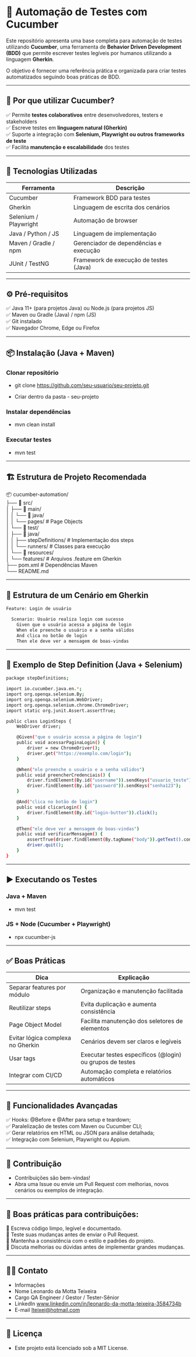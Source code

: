 # 🧪 Automação de Testes com Cucumber

Este repositório apresenta uma base completa para automação de testes utilizando **Cucumber**, uma ferramenta de **Behavior Driven Development (BDD)** que permite escrever testes legíveis por humanos utilizando a linguagem **Gherkin**.  

O objetivo é fornecer uma referência prática e organizada para criar testes automatizados seguindo boas práticas de BDD.

---

## 🚀 Por que utilizar Cucumber?

✅ Permite **testes colaborativos** entre desenvolvedores, testers e stakeholders  
✅ Escreve testes em **linguagem natural (Gherkin)**  
✅ Suporte a integração com **Selenium, Playwright ou outros frameworks de teste**  
✅ Facilita **manutenção e escalabilidade** dos testes  

---

## 🧰 Tecnologias Utilizadas

| Ferramenta           | Descrição                                  |
|---------------------|--------------------------------------------|
| Cucumber             | Framework BDD para testes                  |
| Gherkin              | Linguagem de escrita dos cenários          |
| Selenium / Playwright| Automação de browser                       |
| Java / Python / JS   | Linguagem de implementação                 |
| Maven / Gradle / npm | Gerenciador de dependências e execução     |
| JUnit / TestNG       | Framework de execução de testes (Java)     |

---

## ⚙️ Pré-requisitos

✅ Java 11+ (para projetos Java) ou Node.js (para projetos JS)  
✅ Maven ou Gradle (Java) / npm (JS)  
✅ Git instalado  
✅ Navegador Chrome, Edge ou Firefox  

---

## 📦 Instalação (Java + Maven)
### Clonar repositório
- git clone https://github.com/seu-usuario/seu-projeto.git
* Criar dentro da pasta - seu-projeto

### Instalar dependências
- mvn clean install

### Executar testes
- mvn test

---

## 🏗 Estrutura de Projeto Recomendada

📦 cucumber-automation/  
├── 📁 src/  
│   ├── 📁 main/  
│   │   └── 📁 java/  
│   │       └── pages/           # Page Objects  
│   └── 📁 test/  
│       ├── 📁 java/  
│       │   ├── stepDefinitions/  # Implementação dos steps  
│       │   └── runners/          # Classes para execução  
│       └── 📁 resources/  
│           └── features/         # Arquivos .feature em Gherkin  
├── pom.xml                       # Dependências Maven  
└── README.md  

---

## 📄 Estrutura de um Cenário em Gherkin

```bash
Feature: Login de usuário

  Scenario: Usuário realiza login com sucesso  
    Given que o usuário acessa a página de login  
    When ele preenche o usuário e a senha válidos  
    And clica no botão de login  
    Then ele deve ver a mensagem de boas-vindas  
```

---

## 🔎 Exemplo de Step Definition (Java + Selenium)

```bash
package stepDefinitions;

import io.cucumber.java.en.*;  
import org.openqa.selenium.By;  
import org.openqa.selenium.WebDriver;  
import org.openqa.selenium.chrome.ChromeDriver;  
import static org.junit.Assert.assertTrue;  

public class LoginSteps {  
    WebDriver driver;  

    @Given("que o usuário acessa a página de login")  
    public void acessarPaginaLogin() {  
        driver = new ChromeDriver();  
        driver.get("https://exemplo.com/login");  
    }  

    @When("ele preenche o usuário e a senha válidos")  
    public void preencherCredenciais() {  
        driver.findElement(By.id("username")).sendKeys("usuario_teste");  
        driver.findElement(By.id("password")).sendKeys("senha123");  
    }  

    @And("clica no botão de login")  
    public void clicarLogin() {  
        driver.findElement(By.id("login-button")).click();  
    }  

    @Then("ele deve ver a mensagem de boas-vindas")  
    public void verificarMensagem() {  
        assertTrue(driver.findElement(By.tagName("body")).getText().contains("Bem-vindo"));  
        driver.quit();  
    }  
}  
```

---

## ▶️ Executando os Testes  
### Java + Maven  
- mvn test  

### JS + Node (Cucumber + Playwright)  
- npx cucumber-js  

---

## ✅ Boas Práticas 

| Dica                               | Explicação                                                |
|------------------------------------|-----------------------------------------------------------|
| Separar features por módulo        | Organização e manutenção facilitada                       |
| Reutilizar steps                   | Evita duplicação e aumenta consistência                   |
| Page Object Model                  | Facilita manutenção dos seletores de elementos            |
| Evitar lógica complexa no Gherkin  | Cenários devem ser claros e legíveis                      |
| Usar tags                          | Executar testes específicos (@login) ou grupos de testes  |
| Integrar com CI/CD                 | Automação completa e relatórios automáticos               |

---

## 🔮 Funcionalidades Avançadas  

✅ Hooks: @Before e @After para setup e teardown;  
✅ Paralelização de testes com Maven ou Cucumber CLI;  
✅ Gerar relatórios em HTML ou JSON para análise detalhada;  
✅ Integração com Selenium, Playwright ou Appium.  

---

## 🤝 Contribuição  
  
- Contribuições são bem-vindas!  
- Abra uma Issue ou envie um Pull Request com melhorias, novos cenários ou exemplos de integração.

---

## 🤝 Boas práticas para contribuições:

📌 Escreva código limpo, legível e documentado.  
📌 Teste suas mudanças antes de enviar o Pull Request.  
📌 Mantenha a consistência com o estilo e padrões do projeto.  
📌 Discuta melhorias ou dúvidas antes de implementar grandes mudanças.

---

## 👩‍💻 Contato

- Informações	
- Nome	Leonardo da Motta Teixeira  
- Cargo	QA Engineer / Gestor / Tester-Sênior  
- LinkedIn	www.linkedin.com/in/leonardo-da-motta-teixeira-3584734b  
- E-mail	lteixei@hotmail.com  

---

## 📝 Licença

- Este projeto está licenciado sob a MIT License.


